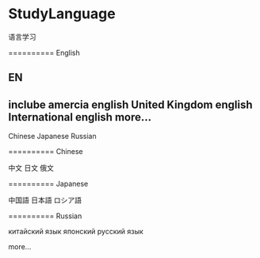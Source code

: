 # StudyLanguage
语言学习

==========
English

EN
----------
inclube 
amercia english 
United Kingdom english
International english
more...
---------

Chinese  Japanese  Russian 


==========
Chinese

中文  日文  俄文

==========
Japanese

中国語  日本語  ロシア語

==========
Russian

китайский язык  японский  русский язык 




more...
